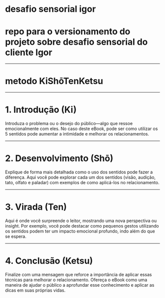 # desafio sensorial igor

# repo para o versionamento do projeto sobre desafio sensorial do cliente Igor
---
# metodo KiShōTenKetsu

---

# 1. Introdução (Ki)
Introduza o problema ou o desejo do público—algo que ressoe emocionalmente com eles. No caso deste eBook, pode ser como utilizar os 5 sentidos pode aumentar a intimidade e melhorar os relacionamentos.

---

# 2. Desenvolvimento (Shō)
Explique de forma mais detalhada como o uso dos sentidos pode fazer a diferença. Aqui você pode explorar cada um dos sentidos (visão, audição, tato, olfato e paladar) com exemplos de como aplicá-los no relacionamento.

---
# 3. Virada (Ten)
Aqui é onde você surpreende o leitor, mostrando uma nova perspectiva ou insight. Por exemplo, você pode destacar como pequenos gestos utilizando os sentidos podem ter um impacto emocional profundo, indo além do que se espera.

---


# 4. Conclusão (Ketsu)
Finalize com uma mensagem que reforce a importância de aplicar essas técnicas para melhorar o relacionamento. Ofereça o eBook como uma maneira de ajudar o público a aprofundar esse conhecimento e aplicar as dicas em suas próprias vidas.

